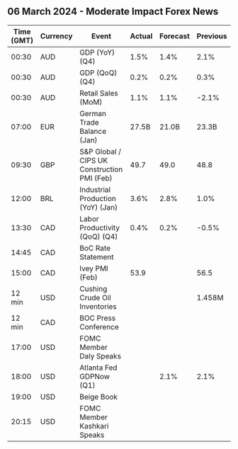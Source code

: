 ## 06 March 2024 - Moderate Impact Forex News

| Time (GMT) | Currency | Event | Actual | Forecast | Previous |
|------|----------|-------|--------|----------|----------|
| 00:30 | AUD | GDP (YoY) (Q4) | 1.5% | 1.4% | 2.1% |
| 00:30 | AUD | GDP (QoQ) (Q4) | 0.2% | 0.2% | 0.3% |
| 00:30 | AUD | Retail Sales (MoM) | 1.1% | 1.1% | -2.1% |
| 07:00 | EUR | German Trade Balance (Jan) | 27.5B | 21.0B | 23.3B |
| 09:30 | GBP | S&P Global / CIPS UK Construction PMI (Feb) | 49.7 | 49.0 | 48.8 |
| 12:00 | BRL | Industrial Production (YoY) (Jan) | 3.6% | 2.8% | 1.0% |
| 13:30 | CAD | Labor Productivity (QoQ) (Q4) | 0.4% | 0.2% | -0.5% |
| 14:45 | CAD | BoC Rate Statement |  |  |  |
| 15:00 | CAD | Ivey PMI (Feb) | 53.9 |  | 56.5 |
| 12 min | USD | Cushing Crude Oil Inventories |  |  | 1.458M |
| 12 min | CAD | BOC Press Conference |  |  |  |
| 17:00 | USD | FOMC Member Daly Speaks |  |  |  |
| 18:00 | USD | Atlanta Fed GDPNow (Q1) |  | 2.1% | 2.1% |
| 19:00 | USD | Beige Book |  |  |  |
| 20:15 | USD | FOMC Member Kashkari Speaks |  |  |  |
